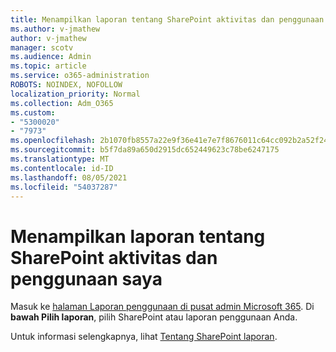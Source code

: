 ```yaml
---
title: Menampilkan laporan tentang SharePoint aktivitas dan penggunaan saya
ms.author: v-jmathew
author: v-jmathew
manager: scotv
ms.audience: Admin
ms.topic: article
ms.service: o365-administration
ROBOTS: NOINDEX, NOFOLLOW
localization_priority: Normal
ms.collection: Adm_O365
ms.custom:
- "5300020"
- "7973"
ms.openlocfilehash: 2b1070fb8557a22e9f36e41e7e7f8676011c64cc092b2a52f24339b49df41453
ms.sourcegitcommit: b5f7da89a650d2915dc652449623c78be6247175
ms.translationtype: MT
ms.contentlocale: id-ID
ms.lasthandoff: 08/05/2021
ms.locfileid: "54037287"
---
```

# <a name="view-reports-on-sharepoint-activity-and-usage"></a>Menampilkan laporan tentang SharePoint aktivitas dan penggunaan saya

Masuk ke [halaman Laporan penggunaan di pusat admin Microsoft 365](https://admin.microsoft.com/AdminPortal/Home). Di **bawah Pilih laporan**, pilih SharePoint atau laporan penggunaan Anda.

Untuk informasi selengkapnya, lihat [Tentang SharePoint laporan](https://go.microsoft.com/fwlink/?linkid=875240).
